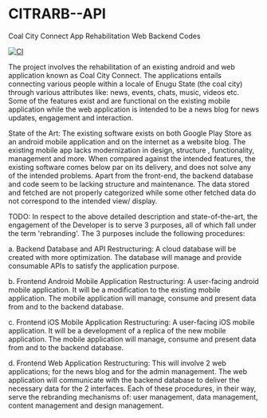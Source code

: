 # CITRARB--API
Coal City Connect App Rehabilitation Web Backend Codes

[![CI](https://github.com/Sally-Builds/CITRARB--Web-Backend/actions/workflows/ci.yml/badge.svg)](https://github.com/Sally-Builds/demo_credit/actions/workflows/ci.yml)

The project involves the rehabilitation of an existing android and web application known as Coal City Connect.
The applications entails connecting various people within a locale of Enugu State (the coal city) through various attributes like: news, events, chats, music, videos etc.
Some of the features exist and are functional on the existing mobile application while the web application is intended to be a news blog for news updates, engagement and interaction.

State of the Art:
The existing software exists on both Google Play Store as an android mobile application and on the internet as a website blog.
The existing mobile app lacks modernization in design, structure , functionality, management and more. When compared against the intended features, the existing software comes below par on its delivery, and does not solve any of the intended problems.
Apart from the front-end, the backend database and code seem to be lacking structure and maintenance. The data stored and fetched are not properly categorized while some other fetched data do not correspond to the intended view/ display.

TODO:
In respect to the above detailed description and state-of-the-art, the engagement of the Developer is to serve 3 purposes, all of which fall under the term 'rebranding'. The 3 purposes include the following procedures:

a. Backend Database and API Restructuring: A cloud database will be created with more optimization. The database will manage and provide consumable APIs to satisfy the application purpose.

b. Frontend Android Mobile Application Restructuring: A user-facing android mobile application. It will be a modification to the existing mobile application. The mobile application will manage, consume and present data from and to the backend database.

c. Frontend iOS Mobile Application Restructuring: A user-facing iOS mobile application. It will be a development of a replica of the new mobile application. The mobile application will manage, consume and present data from and to the backend database.

d. Frontend Web Application Restructuring: This will involve 2 web applications; for the news blog and for the admin management. The web application will communicate with the backend database to deliver the necessary data for the 2 interfaces.
Each of these procedures, in their way, serve the rebranding mechanisms of: user management, data management, content management and design management.
